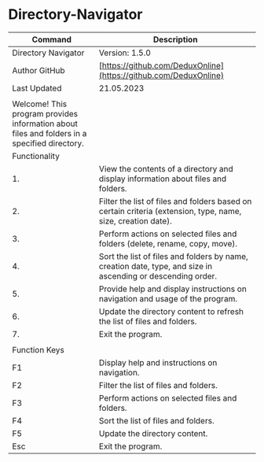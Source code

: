 # Directory-Navigator
| Command | Description |
|---------|-------------|
| Directory Navigator | Version: 1.5.0 |
| Author GitHub | [https://github.com/DeduxOnline](https://github.com/DeduxOnline) |
| Last Updated | 21.05.2023 |
| | |
| Welcome! This program provides information about files and folders in a specified directory. |
| Functionality | |
| 1. | View the contents of a directory and display information about files and folders. |
| 2. | Filter the list of files and folders based on certain criteria (extension, type, name, size, creation date). |
| 3. | Perform actions on selected files and folders (delete, rename, copy, move). |
| 4. | Sort the list of files and folders by name, creation date, type, and size in ascending or descending order. |
| 5. | Provide help and display instructions on navigation and usage of the program. |
| 6. | Update the directory content to refresh the list of files and folders. |
| 7. | Exit the program. |
| | |
| Function Keys | |
| F1 | Display help and instructions on navigation. |
| F2 | Filter the list of files and folders. |
| F3 | Perform actions on selected files and folders. |
| F4 | Sort the list of files and folders. |
| F5 | Update the directory content. |
| Esc | Exit the program. |
